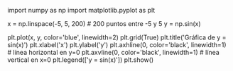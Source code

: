 


import numpy as np
import matplotlib.pyplot as plt

x = np.linspace(-5, 5, 200)  # 200 puntos entre -5 y 5
y = np.sin(x)

plt.plot(x, y, color='blue', linewidth=2)
plt.grid(True)
plt.title('Gráfica de y = sin(x)')
plt.xlabel('x')
plt.ylabel('y')
plt.axhline(0, color='black', linewidth=1)  # línea horizontal en y=0
plt.axvline(0, color='black', linewidth=1)  # línea vertical en x=0
plt.legend(['y = sin(x)'])
plt.show()

